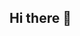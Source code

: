 ## Hi there 👋

<!--
I am a very curious man who has adopted the principle of continuous self-improvement. I do research and reading on history, artificial intelligence, finance, engineering, space, mathematics, physics, politics and psychology. I also write articles about some of them.

One year before the end of the first quarter of the 21st century, I had the opportunity to travel extensively in around 15 countries. I made detailed evaluations about their main cities and only incomplete evaluations about their secondary and tertiary settlements. I was grateful for the beauties of our country and developed policies for the aspects that could be improved.
-->
